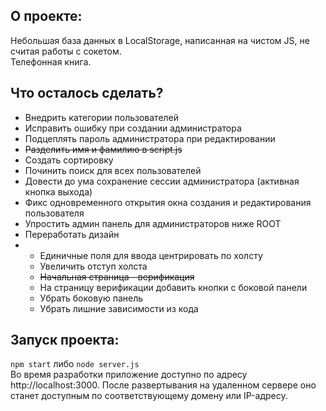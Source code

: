 ## О проекте:  
Небольшая база данных в LocalStorage, написанная на чистом JS, не считая работы с сокетом.  
Телефонная книга.  
## Что осталось сделать? 
+ Внедрить категории пользователей
+ Исправить ошибку при создании администратора
+ Подцеплять пароль администратора при редактировании
+ ~~Разделить имя и фамилию в script.js~~
+ Создать сортировку
+ Починить поиск для всех пользователей
+ Довести до ума сохранение сессии администратора (активная кнопка выхода)
+ Фикс одновременного открытия окна создания и редактирования пользователя
+ Упростить админ панель для администраторов ниже ROOT
+ Переработать дизайн
+ + Единичные поля для ввода центрировать по холсту
  + Увеличить отступ холста
  + ~~Начальная страница - верификация~~
  + На страницу верификации добавить кнопки с боковой панели
  + Убрать боковую панель  
  + Убрать лишние зависимости из кода  
## Запуск проекта:  
```npm start``` либо ```node server.js```  
Во время разработки приложение доступно по адресу http://localhost:3000. После развертывания на удаленном сервере оно станет доступным по соответствующему домену или IP-адресу.

